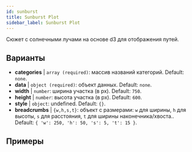 ```yaml
---
id: sunburst
title: Sunburst Plot
sidebar_label: Sunburst Plot
---
```


Сюжет с солнечными лучами на основе d3 для отображения путей.

## Варианты

* __categories__ | `array (required)`: массив названий категорий. Default: `none`.
* __data__ | `object (required)`: объект данных. Default: `none`.
* __width__ | `number`: ширина участка (в px). Default: `750`.
* __height__ | `number`: высота участка (в px). Default: `600`.
* __style__ | `object`: undefined. Default: `{}`.
* __breadcrumbs__ | `{w,h,s,t}`: объект с размерами: `w` для ширины, `h` для высоты, `s` для расстояния, `t` для ширины наконечника/хвоста.. Default: `{
  'w': 250,
  'h': 50,
  's': 5,
  't': 15
}`.


## Примеры

```jsx live

```

